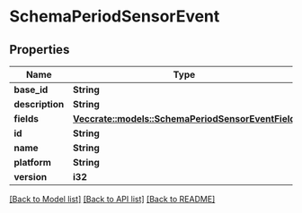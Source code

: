 # SchemaPeriodSensorEvent

## Properties

Name | Type | Description | Notes
------------ | ------------- | ------------- | -------------
**base_id** | **String** |  |
**description** | **String** |  |
**fields** | [**Vec<crate::models::SchemaPeriodSensorEventField>**](schema.SensorEventField.md) |  |
**id** | **String** |  |
**name** | **String** |  |
**platform** | **String** |  |
**version** | **i32** |  |

[[Back to Model list]](./README.md#documentation-for-models) [[Back to API list]](./README.md#documentation-for-api-endpoints) [[Back to README]](../README.md)
